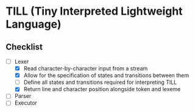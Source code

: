 # TILL (Tiny Interpreted Lightweight Language)

## Checklist

* [ ] Lexer
  * [x] Read character-by-character input from a stream
  * [x] Allow for the specification of states and transitions between them
  * [ ] Define all states and transitions required for interpreting TILL
  * [x] Return line and character position alongside token and lexeme
* [ ] Parser
* [ ] Executor

